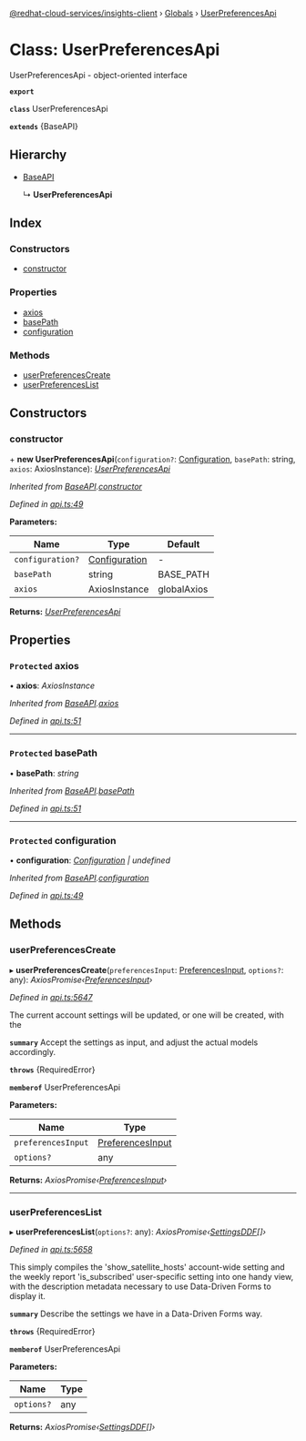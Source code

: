 [@redhat-cloud-services/insights-client](../README.md) › [Globals](../globals.md) › [UserPreferencesApi](userpreferencesapi.md)

# Class: UserPreferencesApi

UserPreferencesApi - object-oriented interface

**`export`** 

**`class`** UserPreferencesApi

**`extends`** {BaseAPI}

## Hierarchy

* [BaseAPI](baseapi.md)

  ↳ **UserPreferencesApi**

## Index

### Constructors

* [constructor](userpreferencesapi.md#constructor)

### Properties

* [axios](userpreferencesapi.md#protected-axios)
* [basePath](userpreferencesapi.md#protected-basepath)
* [configuration](userpreferencesapi.md#protected-configuration)

### Methods

* [userPreferencesCreate](userpreferencesapi.md#userpreferencescreate)
* [userPreferencesList](userpreferencesapi.md#userpreferenceslist)

## Constructors

###  constructor

\+ **new UserPreferencesApi**(`configuration?`: [Configuration](configuration.md), `basePath`: string, `axios`: AxiosInstance): *[UserPreferencesApi](userpreferencesapi.md)*

*Inherited from [BaseAPI](baseapi.md).[constructor](baseapi.md#constructor)*

*Defined in [api.ts:49](https://github.com/RedHatInsights/javascript-clients/blob/master/packages/insights/api.ts#L49)*

**Parameters:**

Name | Type | Default |
------ | ------ | ------ |
`configuration?` | [Configuration](configuration.md) | - |
`basePath` | string |  BASE_PATH |
`axios` | AxiosInstance |  globalAxios |

**Returns:** *[UserPreferencesApi](userpreferencesapi.md)*

## Properties

### `Protected` axios

• **axios**: *AxiosInstance*

*Inherited from [BaseAPI](baseapi.md).[axios](baseapi.md#protected-axios)*

*Defined in [api.ts:51](https://github.com/RedHatInsights/javascript-clients/blob/master/packages/insights/api.ts#L51)*

___

### `Protected` basePath

• **basePath**: *string*

*Inherited from [BaseAPI](baseapi.md).[basePath](baseapi.md#protected-basepath)*

*Defined in [api.ts:51](https://github.com/RedHatInsights/javascript-clients/blob/master/packages/insights/api.ts#L51)*

___

### `Protected` configuration

• **configuration**: *[Configuration](configuration.md) | undefined*

*Inherited from [BaseAPI](baseapi.md).[configuration](baseapi.md#protected-configuration)*

*Defined in [api.ts:49](https://github.com/RedHatInsights/javascript-clients/blob/master/packages/insights/api.ts#L49)*

## Methods

###  userPreferencesCreate

▸ **userPreferencesCreate**(`preferencesInput`: [PreferencesInput](../interfaces/preferencesinput.md), `options?`: any): *AxiosPromise‹[PreferencesInput](../interfaces/preferencesinput.md)›*

*Defined in [api.ts:5647](https://github.com/RedHatInsights/javascript-clients/blob/master/packages/insights/api.ts#L5647)*

The current account settings will be updated, or one will be created, with the

**`summary`** Accept the settings as input, and adjust the actual models accordingly.

**`throws`** {RequiredError}

**`memberof`** UserPreferencesApi

**Parameters:**

Name | Type |
------ | ------ |
`preferencesInput` | [PreferencesInput](../interfaces/preferencesinput.md) |
`options?` | any |

**Returns:** *AxiosPromise‹[PreferencesInput](../interfaces/preferencesinput.md)›*

___

###  userPreferencesList

▸ **userPreferencesList**(`options?`: any): *AxiosPromise‹[SettingsDDF](../interfaces/settingsddf.md)[]›*

*Defined in [api.ts:5658](https://github.com/RedHatInsights/javascript-clients/blob/master/packages/insights/api.ts#L5658)*

This simply compiles the 'show_satellite_hosts' account-wide setting and the weekly report 'is_subscribed' user-specific setting into one handy view, with the description metadata necessary to use Data-Driven Forms to display it.

**`summary`** Describe the settings we have in a Data-Driven Forms way.

**`throws`** {RequiredError}

**`memberof`** UserPreferencesApi

**Parameters:**

Name | Type |
------ | ------ |
`options?` | any |

**Returns:** *AxiosPromise‹[SettingsDDF](../interfaces/settingsddf.md)[]›*
